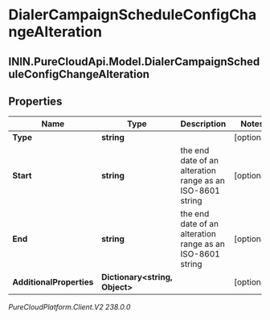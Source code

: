 # DialerCampaignScheduleConfigChangeAlteration

## ININ.PureCloudApi.Model.DialerCampaignScheduleConfigChangeAlteration

## Properties

|Name | Type | Description | Notes|
|------------ | ------------- | ------------- | -------------|
| **Type** | **string** |  | [optional] |
| **Start** | **string** | the end date of an alteration range as an ISO-8601 string | [optional] |
| **End** | **string** | the end date of an alteration range as an ISO-8601 string | [optional] |
| **AdditionalProperties** | **Dictionary&lt;string, Object&gt;** |  | [optional] |



_PureCloudPlatform.Client.V2 238.0.0_
